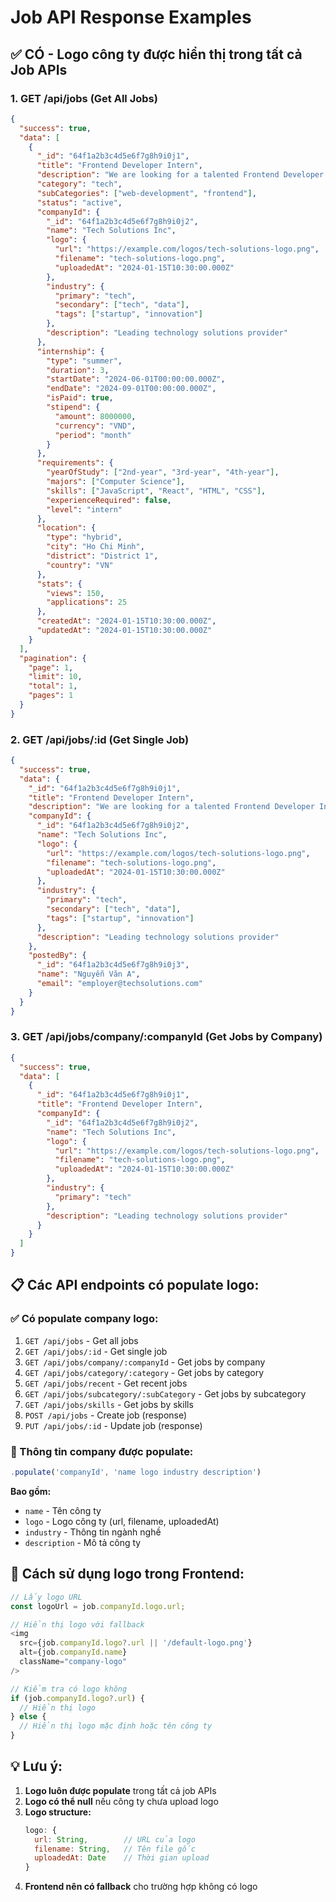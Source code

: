# Job API Response Examples

## ✅ **CÓ - Logo công ty được hiển thị trong tất cả Job APIs**

### **1. GET /api/jobs (Get All Jobs)**

```json
{
  "success": true,
  "data": [
    {
      "_id": "64f1a2b3c4d5e6f7g8h9i0j1",
      "title": "Frontend Developer Intern",
      "description": "We are looking for a talented Frontend Developer Intern...",
      "category": "tech",
      "subCategories": ["web-development", "frontend"],
      "status": "active",
      "companyId": {
        "_id": "64f1a2b3c4d5e6f7g8h9i0j2",
        "name": "Tech Solutions Inc",
        "logo": {
          "url": "https://example.com/logos/tech-solutions-logo.png",
          "filename": "tech-solutions-logo.png",
          "uploadedAt": "2024-01-15T10:30:00.000Z"
        },
        "industry": {
          "primary": "tech",
          "secondary": ["tech", "data"],
          "tags": ["startup", "innovation"]
        },
        "description": "Leading technology solutions provider"
      },
      "internship": {
        "type": "summer",
        "duration": 3,
        "startDate": "2024-06-01T00:00:00.000Z",
        "endDate": "2024-09-01T00:00:00.000Z",
        "isPaid": true,
        "stipend": {
          "amount": 8000000,
          "currency": "VND",
          "period": "month"
        }
      },
      "requirements": {
        "yearOfStudy": ["2nd-year", "3rd-year", "4th-year"],
        "majors": ["Computer Science"],
        "skills": ["JavaScript", "React", "HTML", "CSS"],
        "experienceRequired": false,
        "level": "intern"
      },
      "location": {
        "type": "hybrid",
        "city": "Ho Chi Minh",
        "district": "District 1",
        "country": "VN"
      },
      "stats": {
        "views": 150,
        "applications": 25
      },
      "createdAt": "2024-01-15T10:30:00.000Z",
      "updatedAt": "2024-01-15T10:30:00.000Z"
    }
  ],
  "pagination": {
    "page": 1,
    "limit": 10,
    "total": 1,
    "pages": 1
  }
}
```

### **2. GET /api/jobs/:id (Get Single Job)**

```json
{
  "success": true,
  "data": {
    "_id": "64f1a2b3c4d5e6f7g8h9i0j1",
    "title": "Frontend Developer Intern",
    "description": "We are looking for a talented Frontend Developer Intern...",
    "companyId": {
      "_id": "64f1a2b3c4d5e6f7g8h9i0j2",
      "name": "Tech Solutions Inc",
      "logo": {
        "url": "https://example.com/logos/tech-solutions-logo.png",
        "filename": "tech-solutions-logo.png",
        "uploadedAt": "2024-01-15T10:30:00.000Z"
      },
      "industry": {
        "primary": "tech",
        "secondary": ["tech", "data"],
        "tags": ["startup", "innovation"]
      },
      "description": "Leading technology solutions provider"
    },
    "postedBy": {
      "_id": "64f1a2b3c4d5e6f7g8h9i0j3",
      "name": "Nguyễn Văn A",
      "email": "employer@techsolutions.com"
    }
  }
}
```

### **3. GET /api/jobs/company/:companyId (Get Jobs by Company)**

```json
{
  "success": true,
  "data": [
    {
      "_id": "64f1a2b3c4d5e6f7g8h9i0j1",
      "title": "Frontend Developer Intern",
      "companyId": {
        "_id": "64f1a2b3c4d5e6f7g8h9i0j2",
        "name": "Tech Solutions Inc",
        "logo": {
          "url": "https://example.com/logos/tech-solutions-logo.png",
          "filename": "tech-solutions-logo.png",
          "uploadedAt": "2024-01-15T10:30:00.000Z"
        },
        "industry": {
          "primary": "tech"
        },
        "description": "Leading technology solutions provider"
      }
    }
  ]
}
```

## 📋 **Các API endpoints có populate logo:**

### **✅ Có populate company logo:**
1. `GET /api/jobs` - Get all jobs
2. `GET /api/jobs/:id` - Get single job
3. `GET /api/jobs/company/:companyId` - Get jobs by company
4. `GET /api/jobs/category/:category` - Get jobs by category
5. `GET /api/jobs/recent` - Get recent jobs
6. `GET /api/jobs/subcategory/:subCategory` - Get jobs by subcategory
7. `GET /api/jobs/skills` - Get jobs by skills
8. `POST /api/jobs` - Create job (response)
9. `PUT /api/jobs/:id` - Update job (response)

### **📝 Thông tin company được populate:**
```javascript
.populate('companyId', 'name logo industry description')
```

**Bao gồm:**
- `name` - Tên công ty
- `logo` - Logo công ty (url, filename, uploadedAt)
- `industry` - Thông tin ngành nghề
- `description` - Mô tả công ty

## 🎯 **Cách sử dụng logo trong Frontend:**

```javascript
// Lấy logo URL
const logoUrl = job.companyId.logo.url;

// Hiển thị logo với fallback
<img 
  src={job.companyId.logo?.url || '/default-logo.png'} 
  alt={job.companyId.name}
  className="company-logo"
/>

// Kiểm tra có logo không
if (job.companyId.logo?.url) {
  // Hiển thị logo
} else {
  // Hiển thị logo mặc định hoặc tên công ty
}
```

## 💡 **Lưu ý:**

1. **Logo luôn được populate** trong tất cả job APIs
2. **Logo có thể null** nếu công ty chưa upload logo
3. **Logo structure:**
   ```javascript
   logo: {
     url: String,        // URL của logo
     filename: String,   // Tên file gốc
     uploadedAt: Date    // Thời gian upload
   }
   ```
4. **Frontend nên có fallback** cho trường hợp không có logo
